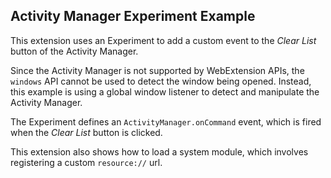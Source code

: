 ## Activity Manager Experiment Example

This extension uses an Experiment to add a custom event to the *Clear List* button of the Activity Manager.

Since the Activity Manager is not supported by WebExtension APIs, the `windows` API cannot be used to detect the window being opened. Instead, this example is using a global window listener to detect and manipulate the Activity Manager.

The Experiment defines an `ActivityManager.onCommand` event, which is fired when the *Clear List* button is clicked.

This extension also shows how to load a system module, which involves registering a custom `resource://` url.
